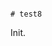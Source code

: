                                                                                                                                  # test8

Init.
